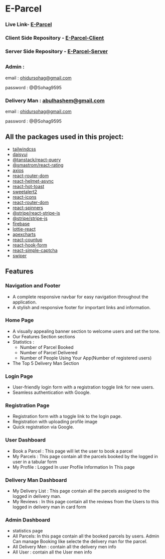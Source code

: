 # E-Parcel
### Live Link-  [E-Parcel](https://e-parcel-f5214.web.app/) 


### Client Side Repository - [E-Parcel-Client](https://github.com/ohidursohag/E-Parcel-Client)
### Server Side Repository - [E-Parcel-Server](https://github.com/ohidursohag/E-Parcel-Server)

## 
### Admin :
email : ohidursohag@gmail.com 

password : @@Sohag9595
### Delivery Man : abulhashem@gmail.com
email : ohidursohag@gmail.com 

password : @@Sohag9595
##


## All the packages used in this project:
- [tailwindcss](https://tailwindcss.com/)
- [daisyui](https://daisyui.com/)
- [@tanstack/react-query](https://www.npmjs.com/package/@tanstack/react-query)
- [@smastrom/react-rating](https://react-rating-buo7.onrender.com/#basic_usage_ro)
- [axios](https://www.npmjs.com/package/axios)
- [react-router-dom](https://reactrouter.com/)
- [react-helmet-async](https://www.npmjs.com/package/react-helmet-async)
- [react-hot-toast](https://www.npmjs.com/package/react-hot-toast)
- [sweetalert2](https://sweetalert2.github.io/)
- [react-icons](https://www.npmjs.com/package/react-icons)
- [react-router-dom](https://www.npmjs.com/package/react-router-dom)
- [react-spinners](https://www.npmjs.com/package/react-spinners)
- [@stripe/react-stripe-js](https://www.npmjs.com/package/@stripe/react-stripe-js)
- [@stripe/stripe-js](https://www.npmjs.com/package/@stripe/stripe-js)
- [firebase](https://www.npmjs.com/package/firebase)
- [lottie-react](https://www.npmjs.com/package/lottie-react)
- [apexcharts](https://apexcharts.com/)
- [react-countup](https://www.npmjs.com/package/react-countup)
- [react-hook-form](https://react-hook-form.com/)
- [react-simple-captcha](https://www.npmjs.com/package/react-simple-captcha)
- [swiper](https://swiperjs.com/)

## Features

### Navigation and Footer
- A complete responsive navbar for easy navigation throughout the application.
- A stylish and responsive footer for important links and information.

### Home Page
- A visually appealing banner section to welcome users and set the tone.
- Our Features Section sections
- Statistics :
  - Number of Parcel Booked
  - Number of Parcel Delivered
  - Number of People Using Your App(Number of registered users)
-  The Top 5 Delivery Man Section 

### Login Page
- User-friendly login form with a registration toggle link for new users.
- Seamless authentication with Google.


### Registration Page
- Registration form with a toggle link to the login page.
- Registration with uploading profile image
- Quick registration via Google.

### User Dashboard
- Book a Parcel : This page will let the user to book a parcel
- My Parcels : This page contain all the parcels booked by the logged in
user in a tabular form
- My Profile : Logged In user Profile Information In This page

### Delivery Man Dashboard
- My Delivery List : This page contain all the parcels assigned to
the logged in delivery man. 
- My Reviews : In this page contain all the reviews from the
Users to this logged in delivery man in card form

### Admin Dashboard
- statistics page
- All Parcels: In this page contain all the booked parcels by users. Admin Can manage Booking like selecte the delivery man for the parcel.
- All Delivery Men : contain all the delivery men info
- All User : contain all the User men info




